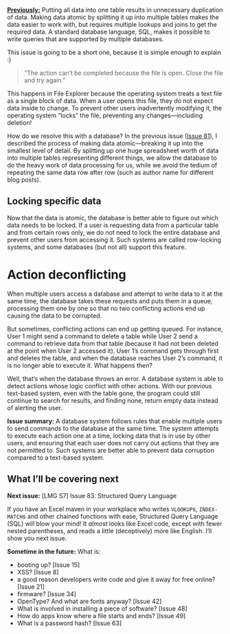 [**Previously:**](https://buttondown.email/laymansguide/archive/) Putting all data into one table results in unnecessary duplication of data. Making data atomic by splitting it up into multiple tables makes the data easier to work with, but requires multiple lookups and joins to get the required data. A standard database language, SQL, makes it possible to write queries that are supported by multiple databases.

This issue is going to be a short one, because it is simple enough to explain :)

> “The action can’t be completed because the file is open. Close the file and try again.”

This happens in File Explorer because the operating system treats a text file as a single block of data. When a user opens this file, they do not expect data inside to change. To prevent other users inadvertently modifying it, the operating system “locks” the file, preventing any changes—including deletion!

How do we resolve this with a database? In the previous issue ([Issue 81]()), I described the process of making data atomic—breaking it up into the smallest level of detail. By splitting up one huge spreadsheet worth of data into multiple tables representing different things, we allow the database to do the heavy work of data processing for us, while we avoid the tedium of repeating the same data row after row (such as author name for different blog posts).

## Locking specific data

Now that the data is atomic, the database is better able to figure out which data needs to be locked. If a user is requesting data from a particular table and from certain rows only, we do not need to lock the entire database and prevent other users from accessing it. Such systems are called row-locking systems, and some databases (but not all) support this feature.

# Action deconflicting

When multiple users access a database and attempt to write data to it at the same time, the database takes these requests and puts them in a queue, processing them one by one so that no two conflicting actions end up causing the data to be corrupted.

But sometimes, conflicting actions can end up getting queued. For instance, User 1 might send a command to delete a table while User 2 send a command to retrieve data from that table (because it had not been deleted at the point when User 2 accessed it). User 1’s command gets through first and deletes the table, and when the database reaches User 2’s command, it is no longer able to execute it. What happens then?

Well, that’s when the database throws an error. A database system is able to detect actions whose logic conflict with other actions. With our previous text-based system, even with the table gone, the program could still continue to search for results, and finding none, return empty data instead of alerting the user.


**Issue summary:** A database system follows rules that enable multiple users to send commands to the database at the same time. The system attempts to execute each action one at a time, locking data that is in use by other users, and ensuring that each user does not carry out actions that they are not permitted to. Such systems are better able to prevent data corruption compared to a text-based system.

## What I’ll be covering next

**Next issue:** [LMG S7] Issue 83: Structured Query Language

If you have an Excel maven in your workplace who writes `VLOOKUP`s, `INDEX-MATCH`s and other chained functions with ease, Structured Query Language (SQL) will blow your mind! It *almost* looks like Excel code, except with fewer nested parentheses, and reads a little (deceptively) more like English. I’ll show you next issue.

**Sometime in the future:** What is:

- booting up? [Issue 15]
- XSS? [Issue 8]
- a good reason developers write code and give it away for free online? [Issue 21]
- firmware? [Issue 34]
- OpenType? And what are fonts anyway? [Issue 42]
- What is involved in installing a piece of software? [Issue 48]
- How do apps know where a file starts and ends? [Issue 49]
- What is a password hash? [Issue 63]
